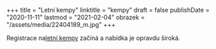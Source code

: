 +++
title = "Letní kempy"
linktitle = "kempy"
draft = false
publishDate = "2020-11-11"
lastmod = "2021-02-04"
obrazek = "/assets/media/22404189_m.jpg"
+++

Registrace na[letní kempy](kempy/) začíná a nabídka je opravdu široká.
